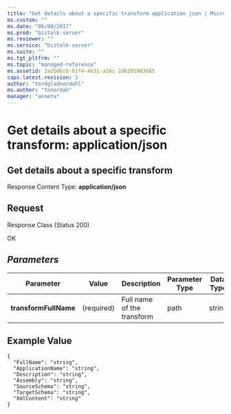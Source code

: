 ```yaml
---
title: "Get details about a specific transform application json | Microsoft Docs"
ms.custom: ""
ms.date: "06/08/2017"
ms.prod: "biztalk-server"
ms.reviewer: ""
ms.service: "biztalk-server"
ms.suite: ""
ms.tgt_pltfrm: ""
ms.topic: "managed-reference"
ms.assetid: 2a2bd6cb-61f4-4b31-a28c-2d6205983685
caps.latest.revision: 2
author: "tordgladnordahl"
ms.author: "tonordah"
manager: "anneta"
---
```

# Get details about a specific transform: application/json
## Get details about a specific transform

  Response Content Type: **application/json**

Request
---
Response Class (Status 200)

OK


## *Parameters*	
Parameter  |Value  |Description  |Parameter Type  |Data Type  	
---------|---------|---------|---------|---------| 	
**transformFullName**|  (required)       |  Full name of the transform      |       path  |  string | 	


## Example Value


```
{
  "FullName": "string",
  "ApplicationName": "string",
  "Description": "string",
  "Assembly": "string",
  "SourceSchema": "string",
  "TargetSchema": "string",
  "XmlContent": "string"
}
```


